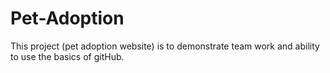 # Pet-Adoption

This project (pet adoption website) is to demonstrate team work and ability to use the basics of gitHub. 
